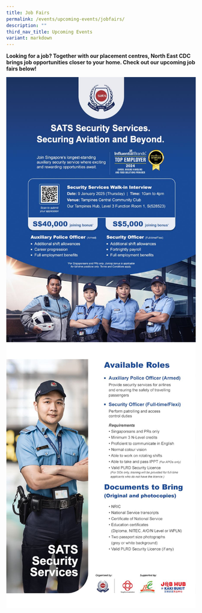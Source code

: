 ```yaml
---
title: Job Fairs
permalink: /events/upcoming-events/jobfairs/
description: ""
third_nav_title: Upcoming Events
variant: markdown
---
```

**Looking for a job? Together with our placement centres, North East CDC brings job opportunities closer to your home. Check out our upcoming job fairs below!**

![](/images/Events/Upcoming%20Events/Job%20Fairs/IMG_20241210_WA0011.jpg)
![](/images/Events/Upcoming%20Events/Job%20Fairs/IMG_20241210_WA0012.jpg)